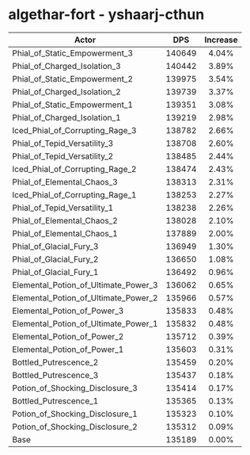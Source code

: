 # algethar-fort - yshaarj-cthun
| Actor | DPS | Increase |
|---|:---:|:---:|
|Phial_of_Static_Empowerment_3|140649|4.04%|
|Phial_of_Charged_Isolation_3|140442|3.89%|
|Phial_of_Static_Empowerment_2|139975|3.54%|
|Phial_of_Charged_Isolation_2|139739|3.37%|
|Phial_of_Static_Empowerment_1|139351|3.08%|
|Phial_of_Charged_Isolation_1|139219|2.98%|
|Iced_Phial_of_Corrupting_Rage_3|138782|2.66%|
|Phial_of_Tepid_Versatility_3|138708|2.60%|
|Phial_of_Tepid_Versatility_2|138485|2.44%|
|Iced_Phial_of_Corrupting_Rage_2|138474|2.43%|
|Phial_of_Elemental_Chaos_3|138313|2.31%|
|Iced_Phial_of_Corrupting_Rage_1|138253|2.27%|
|Phial_of_Tepid_Versatility_1|138238|2.26%|
|Phial_of_Elemental_Chaos_2|138028|2.10%|
|Phial_of_Elemental_Chaos_1|137889|2.00%|
|Phial_of_Glacial_Fury_3|136949|1.30%|
|Phial_of_Glacial_Fury_2|136650|1.08%|
|Phial_of_Glacial_Fury_1|136492|0.96%|
|Elemental_Potion_of_Ultimate_Power_3|136062|0.65%|
|Elemental_Potion_of_Ultimate_Power_2|135966|0.57%|
|Elemental_Potion_of_Power_3|135833|0.48%|
|Elemental_Potion_of_Ultimate_Power_1|135832|0.48%|
|Elemental_Potion_of_Power_2|135712|0.39%|
|Elemental_Potion_of_Power_1|135603|0.31%|
|Bottled_Putrescence_2|135459|0.20%|
|Bottled_Putrescence_3|135437|0.18%|
|Potion_of_Shocking_Disclosure_3|135414|0.17%|
|Bottled_Putrescence_1|135365|0.13%|
|Potion_of_Shocking_Disclosure_1|135323|0.10%|
|Potion_of_Shocking_Disclosure_2|135312|0.09%|
|Base|135189|0.00%|
